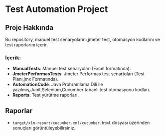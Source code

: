 # Test Automation Project

## Proje Hakkında
Bu repository, manuel test senaryolarını,jmeter test, otomasyon kodlarını ve test raporlarını içerir.

### İçerik:
- **ManualTests**: Manuel test senaryoları (Excel formatında).
- **JmeterPerformasTests**: Jmeter Performas test senartoları (Test Planı.jmx Formatında).
- **AutomationCode**: Java Prohramlama Dili ile yazılmış,Junit,Selenium,Cucumber tabanlı test otomasyonu kodları.
- **Reports**: Test yürütme raporları.

## Raporlar
- `target/xlm-report/cucumber.xml/cucumber.html` dosyası üzerinden sonuçları görüntüleyebilirsiniz.
